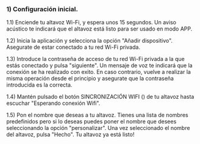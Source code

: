 ### 1) Configuración inicial.

1.1) Enciende tu altavoz Wi-Fi, y espera unos 15 segundos. Un aviso acústico te indicará que el altavoz está listo para ser usado en modo APP.

1.2) Inicia la aplicación y selecciona la opción "Añadir dispositivo". Asegurate de estar conectado a tu red Wi-Fi privada.

1.3) Introduce la contraseña de acceso de tu red Wi-Fi privada a la que estás conectado y pulsa "siguiente". Un mensaje de voz te indicará que la conexión se ha realizado con exito. En caso contrario, vuelve a realizar la misma operación desde el principio y asegurate que la contraseña introducida es la correcta.

1.4) Mantén pulsado el botón SINCRONIZACIÓN WIFI () de tu altavoz hasta escuchar "Esperando conexión Wifi".

1.5) Pon el nombre que deseas a tu altavoz. Tienes una lista de nombres predefinidos pero si lo deseas puedes poner el nombre que desees seleccionando la opción "personalizar". Una vez seleccionado el nombre del altavoz, pulsa "Hecho". Tu altavoz ya está listo!
